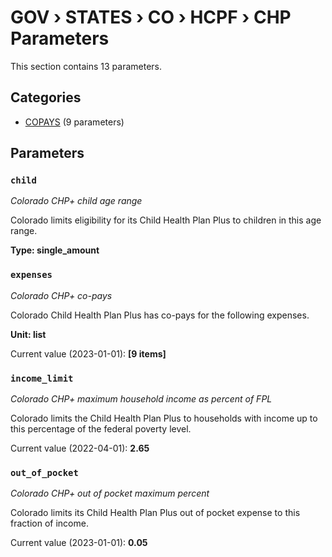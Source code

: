 # GOV › STATES › CO › HCPF › CHP Parameters

This section contains 13 parameters.

## Categories

- [COPAYS](copays/index.md) (9 parameters)

## Parameters

### `child`
*Colorado CHP+ child age range*

Colorado limits eligibility for its Child Health Plan Plus to children in this age range.

**Type: single_amount**


### `expenses`
*Colorado CHP+ co-pays*

Colorado Child Health Plan Plus has co-pays for the following expenses.

**Unit: list**

Current value (2023-01-01): **[9 items]**


### `income_limit`
*Colorado CHP+ maximum household income as percent of FPL*

Colorado limits the Child Health Plan Plus to households with income up to this percentage of the federal poverty level.

Current value (2022-04-01): **2.65**


### `out_of_pocket`
*Colorado CHP+ out of pocket maximum percent*

Colorado limits its Child Health Plan Plus out of pocket expense to this fraction of income.

Current value (2023-01-01): **0.05**

